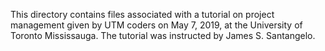 This directory contains files associated with a tutorial on project management given by UTM coders on May 7, 2019, at the University of Toronto Mississauga. The tutorial was instructed by James S. Santangelo.
